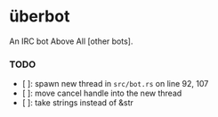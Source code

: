 # überbot
An IRC bot Above All [other bots].

### TODO
- [ ]: spawn new thread in `src/bot.rs` on line 92, 107
- [ ]: move cancel handle into the new thread
- [ ]: take strings instead of &str

